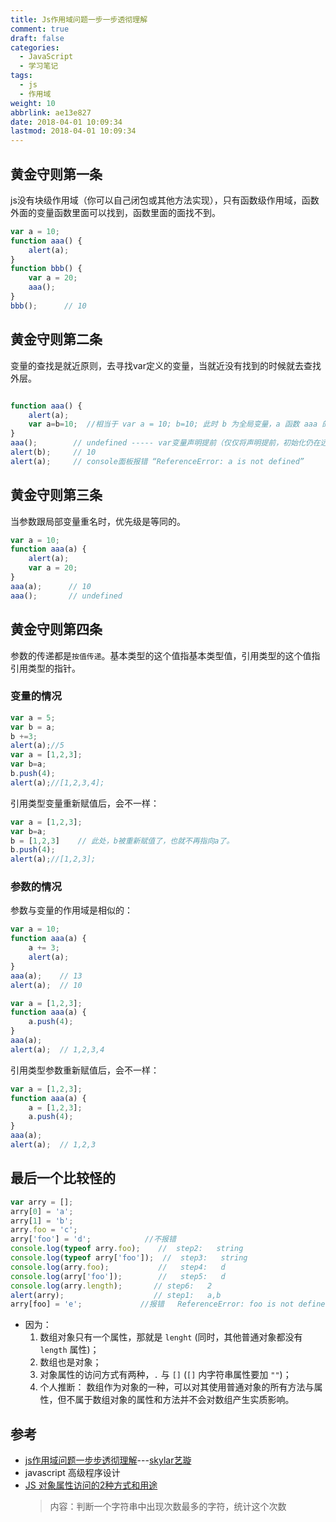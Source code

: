 ```yaml
---
title: Js作用域问题一步一步透彻理解
comment: true
draft: false
categories:
  - JavaScript
  - 学习笔记
tags:
  - js
  - 作用域
weight: 10
abbrlink: ae13e827
date: 2018-04-01 10:09:34
lastmod: 2018-04-01 10:09:34
---
```


## **黄金守则第一条**

js没有块级作用域（你可以自己闭包或其他方法实现），只有函数级作用域，函数外面的变量函数里面可以找到，函数里面的面找不到。

```javascript
var a = 10;
function aaa() {
	alert(a);
}
function bbb() {
	var a = 20;
	aaa();
}
bbb();      // 10
```

<!-- more -->

## **黄金守则第二条**

变量的查找是就近原则，去寻找var定义的变量，当就近没有找到的时候就去查找外层。

```javascript

function aaa() {    
	alert(a);
	var a=b=10;  //相当于 var a = 10; b=10; 此时 b 为全局变量，a 函数 aaa 的只是局部变量
}
aaa();	      // undefined ----- var变量声明提前（仅仅将声明提前，初始化仍在远处进行）
alert(b);     // 10
alert(a);     // console面板报错 “ReferenceError: a is not defined”    
```

## **黄金守则第三条**

当参数跟局部变量重名时，优先级是等同的。

```javascript
var a = 10;
function aaa(a) {
	alert(a);
	var a = 20;
}
aaa(a);      // 10
aaa();       // undefined
```

## **黄金守则第四条**

参数的传递都是`按值传递`。基本类型的这个值指基本类型值，引用类型的这个值指引用类型的指针。

### **变量的情况**

```javascript
var a = 5;
var b = a;
b +=3;
alert(a);//5
var a = [1,2,3];
var b=a;
b.push(4);
alert(a);//[1,2,3,4];
```

引用类型变量重新赋值后，会不一样：
```javascript
var a = [1,2,3];
var b=a;
b = [1,2,3]    // 此处，b被重新赋值了，也就不再指向a了。
b.push(4);
alert(a);//[1,2,3];
```

### **参数的情况**

参数与变量的作用域是相似的：

```javascript
var a = 10;
function aaa(a) {
	a += 3;
	alert(a);
}
aaa(a);    // 13
alert(a);  // 10
```


```javascript
var a = [1,2,3];
function aaa(a) {
	a.push(4);
}
aaa(a);
alert(a);  // 1,2,3,4
```

引用类型参数重新赋值后，会不一样：
```javascript
var a = [1,2,3];
function aaa(a) {
	a = [1,2,3];
	a.push(4);
}
aaa(a);
alert(a);  // 1,2,3
```


## **最后一个比较怪的**

```javascript
var arry = [];
arry[0] = 'a';
arry[1] = 'b';
arry.foo = 'c';
arry['foo'] = 'd';            //不报错
console.log(typeof arry.foo);    //  step2:   string
console.log(typeof arry['foo']);  //  step3:   string
console.log(arry.foo);           //   step4:   d
console.log(arry['foo']);        //   step5:   d
console.log(arry.length);  		// step6:   2
alert(arry);               		// step1:   a,b
arry[foo] = 'e';             //报错   ReferenceError: foo is not defined
```

- 因为：
	1. 数组对象只有一个属性，那就是 `lenght` (同时，其他普通对象都没有 `length` 属性)；
	2. 数组也是对象；
	3. 对象属性的访问方式有两种，`.` 与 `[]` (`[]` 内字符串属性要加 `""`)；
	4. 个人推断： 数组作为对象的一种，可以对其使用普通对象的所有方法与属性，但不属于数组对象的属性和方法并不会对数组产生实质影响。


## **参考**
- [js作用域问题一步步透彻理解](https://www.cnblogs.com/skylar/p/3986087.html#comment_tip)---[skylar艺璇](http://zhangmengxue.com)
- javascript 高级程序设计
- [JS 对象属性访问的2种方式和用途](https://blog.csdn.net/shuren1991/article/details/67639250)
	> 内容：判断一个字符串中出现次数最多的字符，统计这个次数
